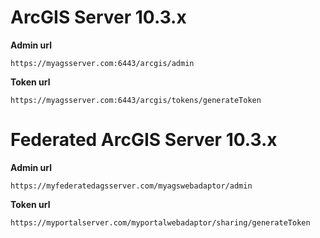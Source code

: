 # ArcGIS Server 10.3.x

**Admin url**

    https://myagsserver.com:6443/arcgis/admin


**Token url**

    https://myagsserver.com:6443/arcgis/tokens/generateToken


# Federated ArcGIS Server 10.3.x

**Admin url**

    https://myfederatedagsserver.com/myagswebadaptor/admin


**Token url**

    https://myportalserver.com/myportalwebadaptor/sharing/generateToken
